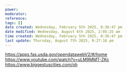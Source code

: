 ```yaml
---
power: 
moderator:
reference:
tags: []
date created: Wednesday, February 5th 2025, 8:36:47 pm
date modified: Wednesday, August 6th 2025, 2:05:25 am
time created: Wednesday, February 5th 2025, 8:36:47 pm
last update: Thursday, August 7th 2025, 9:27:16 pm
---
```

 https://apps.fas.usda.gov/opendatawebV2/#/home
https://www.youtube.com/watch?v=uLM9MMT-ZKc
https://www.biggestuscities.com/oh